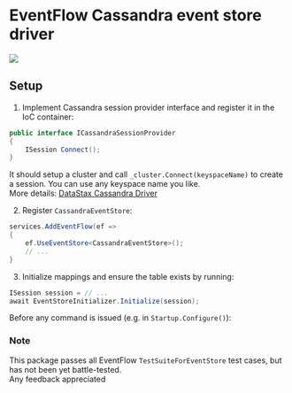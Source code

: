 
# EventFlow Cassandra event store driver

<a href="https://www.nuget.org/packages/Pagaspot.EventFlow.Cassandra.EventStore/"><img src="https://img.shields.io/nuget/v/Pagaspot.EventFlow.Cassandra.EventStore.svg" /></a>

## Setup

1. Implement Cassandra session provider interface and register it in the IoC container:
```csharp
public interface ICassandraSessionProvider
{
    ISession Connect();
}
```
It should setup a cluster and call `_cluster.Connect(keyspaceName)` to create a session.
You can use any keyspace name you like.    
More details: [DataStax Cassandra Driver](https://github.com/datastax/csharp-driver#basic-usage)

2. Register `CassandraEventStore`:
```csharp
services.AddEventFlow(ef =>
{
    ef.UseEventStore<CassandraEventStore>();
    // ...
}
```

3. Initialize mappings and ensure the table exists by running:
```csharp
ISession session = // ...
await EventStoreInitializer.Initialize(session);
```
Before any command is issued (e.g. in `Startup.Configure()`): 


### Note

This package passes all EventFlow `TestSuiteForEventStore` test cases, but has not been yet battle-tested.  
Any feedback appreciated
